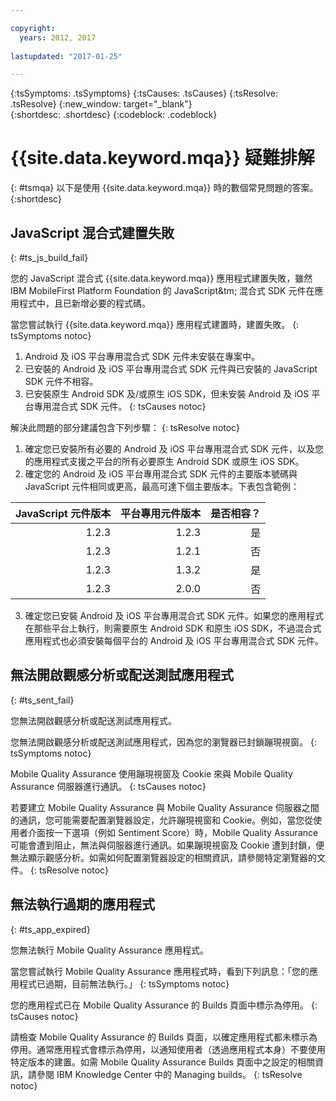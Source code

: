 ```yaml
---

copyright:
  years: 2012, 2017
  
lastupdated: "2017-01-25"  

---
```


{:tsSymptoms: .tsSymptoms} 
{:tsCauses: .tsCauses} 
{:tsResolve: .tsResolve} 
{:new_window: target="_blank"}  
{:shortdesc: .shortdesc}
{:codeblock: .codeblock} 



# {{site.data.keyword.mqa}} 疑難排解 
{: #tsmqa}
以下是使用 {{site.data.keyword.mqa}} 時的數個常見問題的答案。
{:shortdesc}

## JavaScript 混合式建置失敗
{: #ts_js_build_fail}

您的 JavaScript 混合式 {{site.data.keyword.mqa}} 應用程式建置失敗，雖然 IBM MobileFirst Platform Foundation 的 JavaScript&tm; 混合式 SDK 元件在應用程式中，且已新增必要的程式碼。


當您嘗試執行 {{site.data.keyword.mqa}} 應用程式建置時，建置失敗。
{: tsSymptoms notoc} 


1. Android 及 iOS 平台專用混合式 SDK 元件未安裝在專案中。
2. 已安裝的 Android 及 iOS 平台專用混合式 SDK 元件與已安裝的 JavaScript SDK 元件不相容。
3. 已安裝原生 Android SDK 及/或原生 iOS SDK，但未安裝 Android 及 iOS 平台專用混合式 SDK 元件。
{: tsCauses notoc} 
 

解決此問題的部分建議包含下列步驟：
{: tsResolve notoc}
  1.  確定您已安裝所有必要的 Android 及 iOS 平台專用混合式 SDK 元件，以及您的應用程式支援之平台的所有必要原生 Android SDK 或原生 iOS SDK。 
  2. 確定您的 Android 及 iOS 平台專用混合式 SDK 元件的主要版本號碼與 JavaScript 元件相同或更高，最高可達下個主要版本。下表包含範例：
  
| JavaScript 元件版本 | 平台專用元件版本 | 是否相容？ |
|---------: |------------: |------------: |
| 1.2.3 | 1.2.3 | 是 |
| 1.2.3 | 1.2.1 | 否 |
| 1.2.3 | 1.3.2 | 是 |
| 1.2.3 | 2.0.0 | 否 |

  3. 確定您已安裝 Android 及 iOS 平台專用混合式 SDK 元件。如果您的應用程式在那些平台上執行，則需要原生 Android SDK 和原生 iOS SDK，不過混合式應用程式也必須安裝每個平台的 Android 及 iOS 平台專用混合式 SDK 元件。

  
## 無法開啟觀感分析或配送測試應用程式
{: #ts_sent_fail}

您無法開啟觀感分析或配送測試應用程式。

您無法開啟觀感分析或配送測試應用程式，因為您的瀏覽器已封鎖蹦現視窗。
{: tsSymptoms notoc} 

Mobile Quality Assurance 使用蹦現視窗及 Cookie 來與 Mobile Quality Assurance 伺服器進行通訊。
{: tsCauses notoc}


若要建立 Mobile Quality Assurance 與 Mobile Quality Assurance 伺服器之間的通訊，您可能需要配置瀏覽器設定，允許蹦現視窗和 Cookie。例如，當您從使用者介面按一下選項（例如 Sentiment Score）時，Mobile Quality Assurance 可能會遭到阻止，無法與伺服器進行通訊。如果蹦現視窗及 Cookie 遭到封鎖，便無法顯示觀感分析。如需如何配置瀏覽器設定的相關資訊，請參閱特定瀏覽器的文件。
{: tsResolve notoc}


## 無法執行過期的應用程式
{: #ts_app_expired}

您無法執行 Mobile Quality Assurance 應用程式。

當您嘗試執行 Mobile Quality Assurance 應用程式時，看到下列訊息：「您的應用程式已過期，目前無法執行。」
{: tsSymptoms notoc} 

您的應用程式已在 Mobile Quality Assurance 的 Builds 頁面中標示為停用。
{: tsCauses notoc}


請檢查 Mobile Quality Assurance 的 Builds 頁面，以確定應用程式都未標示為停用。通常應用程式會標示為停用，以通知使用者（透過應用程式本身）不要使用特定版本的建置。如需 Mobile Quality Assurance Builds 頁面中之設定的相關資訊，請參閱 IBM Knowledge Center 中的 Managing builds。
{: tsResolve notoc}

